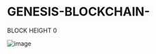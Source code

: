 # GENESIS-BLOCKCHAIN-
BLOCK HEIGHT 0

![image]((https://ipfs.filebase.io/ipfs/QmcsY8J7UU9JUpRyiBGyhv2ho97HHQJR6FUbLdpHtWjzB9))

